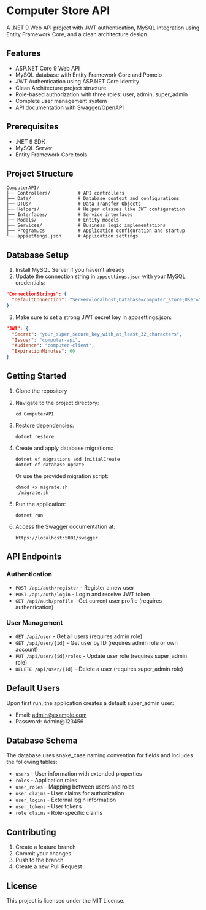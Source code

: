 # Computer Store API

A .NET 9 Web API project with JWT authentication, MySQL integration using Entity Framework Core, and a clean architecture design.

## Features

- ASP.NET Core 9 Web API
- MySQL database with Entity Framework Core and Pomelo
- JWT Authentication using ASP.NET Core Identity
- Clean Architecture project structure
- Role-based authorization with three roles: user, admin, super_admin
- Complete user management system
- API documentation with Swagger/OpenAPI

## Prerequisites

- .NET 9 SDK
- MySQL Server
- Entity Framework Core tools

## Project Structure

```
ComputerAPI/
├── Controllers/          # API controllers
├── Data/                 # Database context and configurations
├── DTOs/                 # Data Transfer Objects
├── Helpers/              # Helper classes like JWT configuration
├── Interfaces/           # Service interfaces
├── Models/               # Entity models
├── Services/             # Business logic implementations
├── Program.cs            # Application configuration and startup
└── appsettings.json      # Application settings
```

## Database Setup

1. Install MySQL Server if you haven't already
2. Update the connection string in `appsettings.json` with your MySQL credentials:

```json
"ConnectionStrings": {
  "DefaultConnection": "Server=localhost;Database=computer_store;User=YOUR_USERNAME;Password=YOUR_PASSWORD;Port=3306;CharSet=utf8mb4;"
}
```

3. Make sure to set a strong JWT secret key in appsettings.json:

```json
"JWT": {
  "Secret": "your_super_secure_key_with_at_least_32_characters",
  "Issuer": "computer-api",
  "Audience": "computer-client",
  "ExpirationMinutes": 60
}
```

## Getting Started

1. Clone the repository
2. Navigate to the project directory:
   ```
   cd ComputerAPI
   ```
3. Restore dependencies:
   ```
   dotnet restore
   ```
4. Create and apply database migrations:
   ```
   dotnet ef migrations add InitialCreate
   dotnet ef database update
   ```
   
   Or use the provided migration script:
   ```
   chmod +x migrate.sh
   ./migrate.sh
   ```
5. Run the application:
   ```
   dotnet run
   ```
6. Access the Swagger documentation at:
   ```
   https://localhost:5001/swagger
   ```

## API Endpoints

### Authentication

- `POST /api/auth/register` - Register a new user
- `POST /api/auth/login` - Login and receive JWT token
- `GET /api/auth/profile` - Get current user profile (requires authentication)

### User Management

- `GET /api/user` - Get all users (requires admin role)
- `GET /api/user/{id}` - Get user by ID (requires admin role or own account)
- `PUT /api/user/{id}/roles` - Update user role (requires super_admin role)
- `DELETE /api/user/{id}` - Delete a user (requires super_admin role)

## Default Users

Upon first run, the application creates a default super_admin user:

- Email: admin@example.com
- Password: Admin@123456

## Database Schema

The database uses snake_case naming convention for fields and includes the following tables:

- `users` - User information with extended properties
- `roles` - Application roles
- `user_roles` - Mapping between users and roles
- `user_claims` - User claims for authorization
- `user_logins` - External login information
- `user_tokens` - User tokens
- `role_claims` - Role-specific claims

## Contributing

1. Create a feature branch
2. Commit your changes
3. Push to the branch
4. Create a new Pull Request

## License

This project is licensed under the MIT License.
